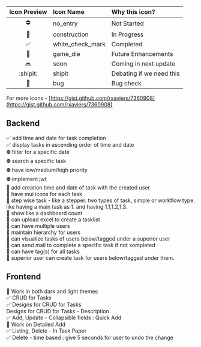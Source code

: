 |    Icon Preview    | Icon Name        | Why this icon?           |
| :----------------: | :--------------- | :----------------------- |
|     :no_entry:     | no_entry         | Not Started              |
|   :construction:   | construction     | In Progress              |
| :white_check_mark: | white_check_mark | Completed                |
|     :game_die:     | game_die         | Future Enhancements      |
|       :soon:       | soon             | Coming in next update    |
|      :shipit:      | shipit           | Debating if we need this |
|       :bug:        | bug              | Bug check                |

For more icons - [https://gist.github.com/rxaviers/7360908](https://gist.github.com/rxaviers/7360908)

## Backend

:white_check_mark: add time and date for task completion<br>
:white_check_mark: display tasks in ascending order of time and date<br>
:no_entry: filter for a specific date<br>
:no_entry: search a specific task<br>
:no_entry: have low/medium/high priority<br>
:no_entry: implement jwt<br>
:game_die: add creation time and date of task with the created user<br>
:game_die: have mui icons for each task<br>
:game_die: step wise task - like a stepper. two types of task, simple or workflow type. like having a main task as 1. and having 1.1,1.2,1.3.<br>
:game_die: show like a dashboard count<br>
:game_die: can upload excel to create a tasklist<br>
:game_die: can have multiple users<br>
:game_die: maintain hierarchy for users<br>
:game_die: can visualize tasks of users below/tagged under a superior user<br>
:game_die: can send mail to complete a specific task if not sompleted<br>
:game_die: can have tag(s) for all tasks<br>
:game_die: superior user can create task for users below/tagged under them.<br>

## Frontend

:construction: Work in both dark and light themes<br>
:white_check_mark: CRUD for Tasks<br>
:white_check_mark: Designs for CRUD for Tasks<br>
Designs for CRUD for Tasks - Description<br>
:white_check_mark: Add, Update - Collapsible fields : Quick Add<br>
:construction: Work on Detailed Add<br>
:white_check_mark: Listing, Delete - In Task Paper<br>
:white_check_mark: Delete - time based : give 5 seconds for user to undo the change<br>
